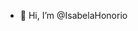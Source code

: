 - 👋 Hi, I’m @IsabelaHonorio

<!---
Bem-vindo ao meu repositório! Sou Isabela, uma estudante ávida por conhecimento, apaixonada por tecnologia e pronta para aprender cada vez mais. Neste repositório, irei compartilhar meus projetos e experimentos enquanto aprimoro minhas habilidades como desenvolvedora.

Sobre Mim
Sou uma estudante de programação, dedicada a explorar as maravilhas do mundo da tecnologia. Estou constantemente buscando novas oportunidades de aprendizado e adquirindo novas habilidades para me tornar uma desenvolvedora .

Nome: Isabela
Localização: [Leopoldina, Minas Gerais, Brasil]
E-mail: isabelahonorio@example.com

--->
